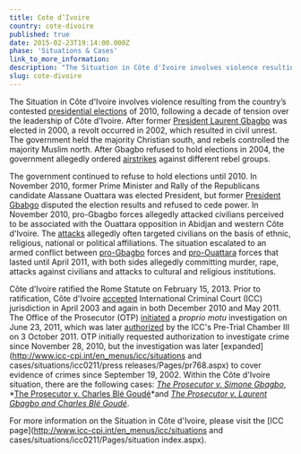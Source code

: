 ```yaml
---
title: Cote d’Ivoire
country: cote-divoire
published: true
date: 2015-02-23T19:14:00.000Z
phase: 'Situations & Cases'
link_to_more_information:
description: "The Situation in Côte d'Ivoire involves violence resulting from contested presidential elections in 2010, as well as a decade of tension over the leadership of Côte d'Ivoire. Within the Côte d'Ivoire Situation, there are three ongoing cases."
slug: cote-divoire
---
```



The Situation in C&ocirc;te d'Ivoire involves violence resulting from the country’s contested [presidential elections](http://www.un.org/en/peacekeeping/missions/unoci/elections.shtml) of 2010, following a decade of tension over the leadership of C&ocirc;te d'Ivoire. After former [President Laurent Gbagbo](https://www.washingtonpost.com/news/monkey-cage/wp/2016/02/03/who-is-laurent-gbagbo-and-why-is-he-on-trial-at-the-icc/) was elected in 2000, a revolt occurred in 2002, which resulted in civil unrest. The government held the majority Christian south, and rebels controlled the majority Muslim north. After Gbagbo refused to hold elections in 2004, the government allegedly ordered [airstrikes](http://www.nytimes.com/2004/11/07/world/africa/ivory-coast-violence-flares-9-french-and-1-us-death.html) against different rebel groups.

The government continued to refuse to hold elections until 2010. In November 2010, former Prime Minister and Rally of the Republicans candidate Alassane Ouattara was elected President, but former [President Gbabgo](https://www.hrw.org/news/2013/02/12/qa-laurent-gbagbo-and-international-criminal-court) disputed the election results and refused to cede power. In November 2010, pro-Gbagbo forces allegedly attacked civilians perceived to be associated with the Ouattara opposition in Abidjan and western C&ocirc;te d'Ivoire. The [attacks](https://www.hrw.org/report/2011/10/05/they-killed-them-it-was-nothing/need-justice-cote-divoires-post-election-crimes) allegedly often targeted civilians on the basis of ethnic, religious, national or political affiliations. The situation escalated to an armed conflict between [pro-Gbagbo](https://www.hrw.org/news/2011/03/15/cote-divoire-crimes-against-humanity-gbagbo-forces) forces and [pro-Ouattara](https://www.hrw.org/news/2011/04/09/cote-divoire-ouattara-forces-kill-rape-civilians-during-offensive) forces that lasted until April 2011, with both sides allegedly committing murder, rape, attacks against civilians and attacks to cultural and religious institutions.

C&ocirc;te d’Ivoire ratified the Rome Statute on February 15, 2013. Prior to ratification, C&ocirc;te d'Ivoire [accepted](https://www.legal-tools.org/uploads/tx_ltpdb/ICC-CPI-20050215_01.pdf) International Criminal Court (ICC) jurisdiction in April 2003 and again in both December 2010 and May 2011. The Office of the Prosecutor (OTP) [initiated](https://www.icc-cpi.int/CourtRecords/CR2011_07959.PDF) a *proprio motu* investigation on June 23, 2011, which was later [authorized](http://www.icc-cpi.int/iccdocs/doc/doc1240553.pdf) by the ICC's Pre-Trial Chamber III on 3 October 2011. OTP initially requested authorization to investigate crime since November 28, 2010, but the investigation was later [expanded](http://www.icc-cpi.int/en_menus/icc/situations and cases/situations/icc0211/press releases/Pages/pr768.aspx) to cover evidence of crimes since September 19, 2002. Within the C&ocirc;te d'Ivoire situation, there are the following cases: *[The Prosecutor v. Simone Gbagbo](https://www.aba-icc.org/cases/case/the-prosecutor-v-simone-gbagbo/)*, *[The Prosecutor v. Charles Bl&eacute; Goud&eacute;](https://www.aba-icc.org/cases/case/the-prosecutor-v-ble-goude/)*and *[The Prosecutor v. Laurent Gbagbo and Charles Bl&eacute; Goud&eacute;](https://www.aba-icc.org/cases/case/the-prosecutor-v-gbagbo-and-ble-goude/)*.

For more information on the Situation in C&ocirc;te d'Ivoire, please visit the [ICC page](http://www.icc-cpi.int/en_menus/icc/situations and cases/situations/icc0211/Pages/situation index.aspx).
